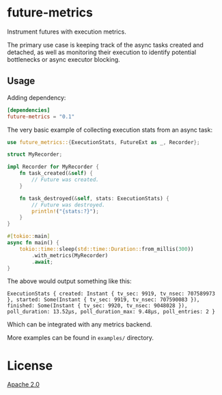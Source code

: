 # future-metrics

Instrument futures with execution metrics.

The primary use case is keeping track of the async tasks created and detached, as well as monitoring their execution to identify potential bottlenecks or async executor blocking.

## Usage

Adding dependency:

```toml
[dependencies]
future-metrics = "0.1"
```

The very basic example of collecting execution stats from an async task:

```rust
use future_metrics::{ExecutionStats, FutureExt as _, Recorder};

struct MyRecorder;

impl Recorder for MyRecorder {
    fn task_created(&self) {
        // Future was created.
    }

    fn task_destroyed(&self, stats: ExecutionStats) {
        // Future was destroyed.
        println!("{stats:?}");
    }
}

#[tokio::main]
async fn main() {
    tokio::time::sleep(std::time::Duration::from_millis(300))
        .with_metrics(MyRecorder)
        .await;
}
```

The above would output something like this:

```
ExecutionStats { created: Instant { tv_sec: 9919, tv_nsec: 707589973 }, started: Some(Instant { tv_sec: 9919, tv_nsec: 707590083 }), finished: Some(Instant { tv_sec: 9920, tv_nsec: 9048028 }), poll_duration: 13.52µs, poll_duration_max: 9.48µs, poll_entries: 2 }
```

Which can be integrated with any metrics backend.

More examples can be found in `examples/` directory.

# License

[Apache 2.0](LICENSE)
